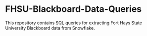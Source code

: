 # FHSU-Blackboard-Data-Queries
This repository contains SQL queries for extracting Fort Hays State University Blackboard data from Snowflake.
